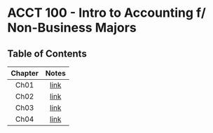 # ACCT 100 - Intro to Accounting f/ Non-Business Majors

## Table of Contents

Chapter | Notes
:--: | :---:
Ch01 | [link](L01.md)
Ch02 | [link](L02.md)
Ch03 | [link](L03.md)
Ch04 | [link](L04.md)